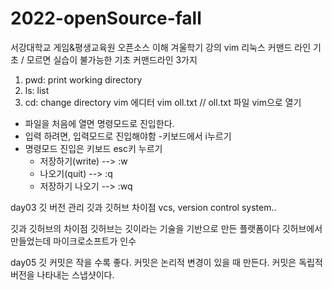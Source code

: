 # 2022-openSource-fall
서강대학교 게임&amp;평생교육원 오픈소스 이해 겨울학기 강의
vim 리눅스 커맨드 라인 기초
/ 모르면 실습이 불가능한 기초 커맨드라인 3가지
1. pwd: print working directory
2. ls: list
3. cd: change directory
vim 에디터
  vim oll.txt // oll.txt 파일 vim으로 열기
- 파일을 처음에 열면 명령모드로 진입한다.
- 입력 하려면, 입력모드로 진입해야함
   -키보드에서 i누르기
- 명령모드 진입은 키보드 esc키 누르기
   - 저장하기(write) --> :w
   - 나오기(quit) --> :q
   - 저장하기 나오기 --> :wq

day03
깃 버전 관리
깃과 깃허브 차이점
vcs, version control system..

깃과 깃허브의 차이점
깃허브는 깃이라는 기술을 기반으로 만든 플랫폼이다
깃허브에서 만들었는데 마이크로소프트가 인수

day05
깃 커밋은 작을 수록 좋다.
커밋은 논리적 변경이 있을 때 만든다.
커밋은 독립적 버전을 나타내는 스냅샷이다.